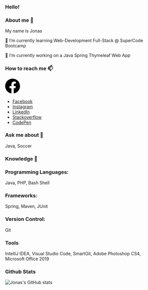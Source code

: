 ### Hello! 

### About me 👋
My name is Jonas

🌱 I’m currently learning Web-Development Full-Stack @ SuperCode Bootcamp

🔭 I’m currently working on a Java Spring Thymeleaf Web App

### How to reach me 📫

![Screenshot](facebook.svg)
- [Facebook](https://www.facebook.com/JonasErmertBLB/)
- [Instagram](https://www.instagram.com/ermert.jonas/)
- [LinkedIn](https://www.linkedin.com/in/jonas-ermert-b5266b182/)
- [Stackoverflow](https://stackoverflow.com/users/5328569/jonas-e)
- [CodePen](https://codepen.io/jonasermert/)


### Ask me about 💬
Java, Soccer

### Knowledge 🚀

### Programming Languages:
Java, PHP, Bash Shell

### Frameworks:
Spring, Maven, JUnit

### Version Control: 
Git

### Tools
IntelliJ IDEA, Visual Studio Code, SmartGit, Adobe Photoshop CS4, Microsoft Office 2019

### Github Stats
![Jonas's GitHub stats](https://github-readme-stats.vercel.app/api?username=jonasermert&show_icons=true&theme=default)



















<!--
**jonasermert/jonasermert** is a ✨ _special_ ✨ repository because its `README.md` (this file) appears on your GitHub profile.

Here are some ideas to get you started:

- 🔭 I’m currently working on ...
- 🌱 I’m currently learning ...
- 👯 I’m looking to collaborate on ...
- 🤔 I’m looking for help with ...
- 💬 Ask me about ...
- 📫 How to reach me: ...
- 😄 Pronouns: ...
- ⚡ Fun fact: ...
-->
